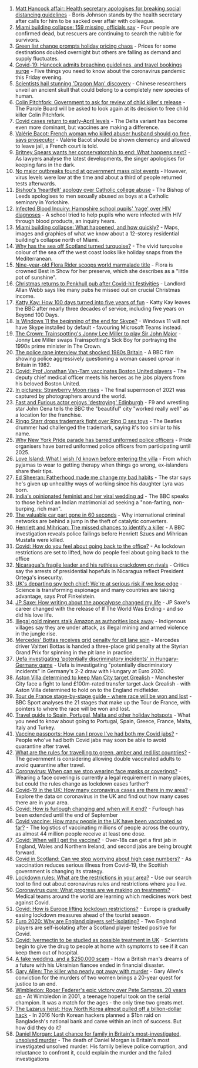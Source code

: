 1. [Matt Hancock affair: Health secretary apologises for breaking social distancing guidelines](https://www.bbc.co.uk/news/uk-politics-57612441) - Boris Johnson stands by the health secretary after calls for him to be sacked over affair with colleague.
2. [Miami building collapse: 159 missing, officials say](https://www.bbc.co.uk/news/world-us-canada-57606232) - Four people are confirmed dead, but rescuers are continuing to search the rubble for survivors.
3. [Green list change prompts holiday pricing chaos](https://www.bbc.co.uk/news/business-57610736) - Prices for some destinations doubled overnight but others are falling as demand and supply fluctuates.
4. [Covid-19: Hancock admits breaching guidelines, and travel bookings surge](https://www.bbc.co.uk/news/uk-57611971) - Five things you need to know about the coronavirus pandemic this Friday evening.
5. [Scientists hail stunning 'Dragon Man' discovery](https://www.bbc.co.uk/news/science-environment-57432104) - Chinese researchers unveil an ancient skull that could belong to a completely new species of human.
6. [Colin Pitchfork: Government to ask for review of child killer's release](https://www.bbc.co.uk/news/uk-england-leicestershire-57429092) - The Parole Board will be asked to look again at its decision to free child killer Colin Pitchfork.
7. [Covid cases return to early-April levels](https://www.bbc.co.uk/news/health-57610999) - The Delta variant has become even more dominant, but vaccines are making a difference.
8. [Valérie Bacot: French woman who killed abuser husband should go free, says prosecutor](https://www.bbc.co.uk/news/world-europe-57609494) - Valérie Bacot should be shown clemency and allowed to leave jail, a French court is told.
9. [Britney Spears wants her conservatorship to end: What happens next?](https://www.bbc.co.uk/news/entertainment-arts-57608147) - As lawyers analyse the latest developments, the singer apologises for keeping fans in the dark.
10. [No major outbreaks found at government mass pilot events](https://www.bbc.co.uk/news/health-57615547) - However, virus levels were low at the time and about a third of people returned tests afterwards.
11. [Bishop's 'heartfelt' apology over Catholic college abuse](https://www.bbc.co.uk/news/uk-england-leeds-57583880) - The Bishop of Leeds apologises to men sexually abused as boys at a Catholic seminary in Yorkshire.
12. [Infected Blood Inquiry: Hampshire school pupils' 'rage' over HIV diagnoses](https://www.bbc.co.uk/news/uk-england-hampshire-57613087) - A school tried to help pupils who were infected with HIV through blood products, an inquiry hears.
13. [Miami building collapse: What happened, and how quickly?](https://www.bbc.co.uk/news/world-us-canada-57609620) - Maps, images and graphics of what we know about a 12-storey residential building's collapse north of Miami.
14. [Why has the sea off Scotland turned turquoise?](https://www.bbc.co.uk/news/uk-scotland-57609040) - The vivid turquoise colour of the sea off the west coast looks like holiday snaps from the Mediterranean.
15. [Nine-year-old Flora Rider scoops world marmalade title](https://www.bbc.co.uk/news/uk-england-hampshire-57581729) - Flora is crowned Best in Show for her preserve, which she describes as a "little pot of sunshine".
16. [Christmas returns to Penkhull pub after Covid-hit festivities](https://www.bbc.co.uk/news/uk-england-stoke-staffordshire-57584045) - Landlord Allan Webb says like many pubs he missed out on crucial Christmas income.
17. [Katty Kay: How 100 days turned into five years of fun](https://www.bbc.co.uk/news/world-57598135) - Katty Kay leaves the BBC after nearly three decades of service, including five years on Beyond 100 Days.
18. [Is Windows 11 the beginning of the end for Skype?](https://www.bbc.co.uk/news/technology-57597352) - Windows 11 will not have Skype installed by default - favouring Microsoft Teams instead.
19. [The Crown: Trainspotting's Jonny Lee Miller to play Sir John Major](https://www.bbc.co.uk/news/entertainment-arts-57610233) - Jonny Lee Miller swaps Trainspotting's Sick Boy for portraying the 1990s prime minister in The Crown.
20. [The police rape interview that shocked 1980s Britain](https://www.bbc.co.uk/news/stories-57485617) - A BBC film showing police aggressively questioning a woman caused uproar in Britain in 1982.
21. [Covid: Prof Jonathan Van-Tam vaccinates Boston United players](https://www.bbc.co.uk/news/uk-england-lincolnshire-57601722) - The deputy chief medical officer meets his heroes as he jabs players from his beloved Boston United.
22. [In pictures: Strawberry Moon rises](https://www.bbc.co.uk/news/in-pictures-57609690) - The final supermoon of 2021 was captured by photographers around the world.
23. [Fast and Furious actor enjoys 'destroying' Edinburgh](https://www.bbc.co.uk/news/uk-scotland-edinburgh-east-fife-57609630) - F9 and wrestling star John Cena tells the BBC the "beautiful" city "worked really well" as a location for the franchise.
24. [Ringo Starr drops trademark fight over Ring O sex toys](https://www.bbc.co.uk/news/entertainment-arts-57600967) - The Beatles drummer had challenged the trademark, saying it's too similar to his name.
25. [Why New York Pride parade has barred uniformed police officers](https://www.bbc.co.uk/news/world-us-canada-57601209) - Pride organisers have barred uniformed police officers from participating until 2025.
26. [Love Island: What I wish I’d known before entering the villa](https://www.bbc.co.uk/news/newsbeat-57586214) - From which pyjamas to wear to getting therapy when things go wrong, ex-islanders share their tips.
27. [Ed Sheeran: Fatherhood made me change my bad habits](https://www.bbc.co.uk/news/entertainment-arts-57608153) - The star says he's given up unhealthy ways of working since his daughter Lyra was born.
28. [India's opinionated feminist and her viral wedding ad](https://www.bbc.co.uk/news/world-asia-india-57563720) - The BBC speaks to those behind an Indian matrimonial ad seeking a "non-farting, non-burping, rich man".
29. [The valuable car part gone in 60 seconds](https://www.bbc.co.uk/news/business-57542144) - Why international criminal networks are behind a jump in the theft of catalytic converters.
30. [Henriett and Mihrican: The missed chances to identify a killer](https://www.bbc.co.uk/news/uk-57597749) - A BBC investigation reveals police failings before Henriett Szucs and Mihrican Mustafa were killed.
31. [Covid: How do you feel about going back to the office?](https://www.bbc.co.uk/news/business-57427005) - As lockdown restrictions are set to lifted, how do people feel about going back to the office
32. [Nicaragua's fragile leader and his ruthless crackdown on rivals](https://www.bbc.co.uk/news/world-latin-america-57594114) - Critics say the arrests of presidential hopefuls in Nicaragua reflect President Ortega's insecurity.
33. [UK's departing spy tech chief: We're at serious risk if we lose edge](https://www.bbc.co.uk/news/uk-57517603) - Science is transforming espionage and many countries are taking advantage, says Prof Finkelstein.
34. [JP Saxe: How writing about the apocalypse changed my life](https://www.bbc.co.uk/news/entertainment-arts-57565981) - JP Saxe's career changed with the release of If The World Was Ending - and so did his love life.
35. [Illegal gold miners stalk Amazon as authorities look away](https://www.bbc.co.uk/news/world-latin-america-57157017) - Indigenous villages say they are under attack, as illegal mining and armed violence in the jungle rise.
36. [Mercedes' Bottas receives grid penalty for pit lane spin](https://www.bbc.co.uk/sport/formula1/57615056) - Mercedes driver Valtteri Bottas is handed a three-place grid penalty at the Styrian Grand Prix for spinning in the pit lane in practice.
37. [Uefa investigating 'potentially discriminatory incidents' in Hungary-Germany game](https://www.bbc.co.uk/sport/football/57611395) - Uefa is investigating "potentially discriminatory incidents" in Germany's 2-2 draw with Hungary at Euro 2020.
38. [Aston Villa determined to keep Man City target Grealish](https://www.bbc.co.uk/sport/football/57610746) - Manchester City face a fight to land £100m-rated transfer target Jack Grealish - with Aston Villa determined to hold on to the England midfielder.
39. [Tour de France stage-by-stage guide - where race will be won and lost](https://www.bbc.co.uk/sport/cycling/57552417) - BBC Sport analyses the 21 stages that make up the Tour de France, with pointers to where the race will be won and lost.
40. [Travel guide to Spain, Portugal, Malta and other holiday hotspots](https://www.bbc.co.uk/news/explainers-56997931) - What you need to know about going to Portugal, Spain, Greece, France, Malta, Italy and Turkey.
41. [Vaccine passports: How can I prove I've had both my Covid jabs?](https://www.bbc.co.uk/news/explainers-55718553) - People who've had both Covid jabs may soon be able to avoid quarantine after travel.
42. [What are the rules for travelling to green, amber and red list countries?](https://www.bbc.co.uk/news/explainers-52544307) - The government is considering allowing double vaccinated adults to avoid quarantine after travel.
43. [Coronavirus: When can we stop wearing face masks or coverings?](https://www.bbc.co.uk/news/health-51205344) - Wearing a face covering is currently a legal requirement in many places, but could the rules change as lockdown eases further?
44. [Covid-19 in the UK: How many coronavirus cases are there in my area?](https://www.bbc.co.uk/news/uk-51768274) - Explore the data on coronavirus in the UK and find out how many cases there are in your area.
45. [Covid: How is furlough changing and when will it end?](https://www.bbc.co.uk/news/explainers-52135342) - Furlough has been extended until the end of September
46. [Covid vaccine: How many people in the UK have been vaccinated so far?](https://www.bbc.co.uk/news/health-55274833) - The logistics of vaccinating millions of people across the country, as almost 44 million people receive at least one dose.
47. [Covid: When will I get the vaccine?](https://www.bbc.co.uk/news/health-55045639) - Over-18s can get a first jab in England, Wales and Northern Ireland, and second jabs are being brought forward.
48. [Covid in Scotland: Can we stop worrying about high case numbers?](https://www.bbc.co.uk/news/uk-scotland-57581952) - As vaccination reduces serious illness from Covid-19, the Scottish government is changing its strategy.
49. [Lockdown rules: What are the restrictions in your area?](https://www.bbc.co.uk/news/uk-54373904) - Use our search tool to find out about coronavirus rules and restrictions where you live.
50. [Coronavirus cure: What progress are we making on treatments?](https://www.bbc.co.uk/news/health-52354520) - Medical teams around the world are learning which medicines work best against Covid.
51. [Covid: How is Europe lifting lockdown restrictions?](https://www.bbc.co.uk/news/explainers-53640249) - Europe is gradually easing lockdown measures ahead of the tourist season.
52. [Euro 2020: Why are England players self-isolating?](https://www.bbc.co.uk/news/explainers-57568450) - Two England players are self-isolating after a Scotland player tested positive for Covid.
53. [Covid: Ivermectin to be studied as possible treatment in UK](https://www.bbc.co.uk/news/health-57570377) - Scientists begin to give the drug to people at home with symptoms to see if it can keep them out of hospital.
54. [A fake wedding, and a $250,000 scam](https://www.bbc.co.uk/news/world-europe-57358241) - How a British man's dreams of a future with his Ukrainian fiancee ended in financial disaster.
55. [Gary Allen: The killer who nearly got away with murder](https://www.bbc.co.uk/news/uk-england-57331321) - Gary Allen's conviction for the murders of two women brings a 20-year quest for justice to an end.
56. [Wimbledon: Roger Federer's epic victory over Pete Sampras, 20 years on](https://www.bbc.co.uk/sport/tennis/57514035) - At Wimbledon in 2001, a teenage hopeful took on the serial champion. It was a match for the ages - the only time two greats met.
57. [The Lazarus heist: How North Korea almost pulled off a billion-dollar hack](https://www.bbc.co.uk/news/stories-57520169) - In 2016 North Korean hackers planned a $1bn raid on Bangladesh's national bank and came within an inch of success. But how did they do it?
58. [Daniel Morgan: Last chance for family in Britain's most-investigated, unsolved murder](https://www.bbc.co.uk/news/uk-57073302) - The death of Daniel Morgan is Britain's most investigated unsolved murder. His family believe police corruption, and reluctance to confront it, could explain the murder and the failed investigations
